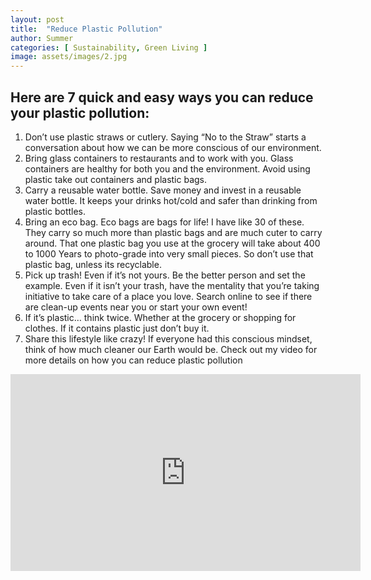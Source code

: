 ```yaml
---
layout: post
title:  "Reduce Plastic Pollution"
author: Summer
categories: [ Sustainability, Green Living ]
image: assets/images/2.jpg
---
```

## Here are 7 quick and easy ways you can reduce your plastic pollution:
1. Don’t use plastic straws or cutlery. Saying “No to the Straw” starts a conversation about how we can be more conscious of our environment.
2. Bring glass containers to restaurants and to work with you. Glass containers are healthy for both you and the environment. Avoid using plastic take out containers and plastic bags.
3. Carry a reusable water bottle. Save money and invest in a reusable water bottle. It keeps your drinks hot/cold and safer than drinking from plastic bottles.
4. Bring an eco bag. Eco bags are bags for life! I have like 30 of these. They carry so much more than plastic bags and are much cuter to carry around. That one plastic bag you use at the grocery will take about 400 to 1000 Years to photo-grade into very small pieces. So don’t use that plastic bag, unless its recyclable.
5. Pick up trash! Even if it’s not yours. Be the better person and set the example. Even if it isn’t your trash, have the mentality that you’re taking initiative to take care of a place you love. Search online to see if there are clean-up events near you or start your own event!
6. If it’s plastic… think twice. Whether at the grocery or shopping for clothes. If it contains plastic just don’t buy it.
7. Share this lifestyle like crazy! If everyone had this conscious mindset, think of how much cleaner our Earth would be. Check out my video for more details on how you can reduce plastic pollution

<p style="text-align:center"><iframe width="560" height="315" src="https://www.youtube.com/embed/YPGWAVZs_ao" title="YouTube video player" frameborder="0" allow="accelerometer; autoplay; clipboard-write; encrypted-media; gyroscope; picture-in-picture" allowfullscreen></iframe></p>

